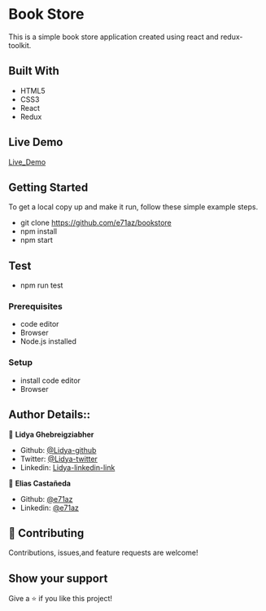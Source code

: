 # Book Store

This is a simple book store application created using react and redux-toolkit.

## Built With

- HTML5
- CSS3
- React
- Redux

## Live Demo
[Live_Demo](https://lidu-book-store.herokuapp.com/)

## Getting Started

To get a local copy up and make it run, follow these simple example steps.
-  git clone https://github.com/e71az/bookstore
- npm install
- npm start
## Test
- npm run test

### Prerequisites

- code editor
- Browser
- Node.js installed



### Setup

- install code editor
- Browser


## Author Details::

👤 **Lidya Ghebreigziabher**

- Github: [@Lidya-github ](https://github.com/Lidya1234)
- Twitter: [@Lidya-twitter](https://twitter.com/Lidya42676629)
- Linkedin: [Lidya-linkedin-link](https://www.linkedin.com/in/lidya-ghebreigziabher-4a94391aa/)

👤 **Elias Castañeda**

- Github: [@e71az](https://github.com/e71az)
- Linkedin: [@e71az](https://www.linkedin.com/in/eliasecasta/)

 


## 🤝 Contributing

Contributions, issues,and feature requests are welcome!



## Show your support

Give a ⭐️ if you like this project!
